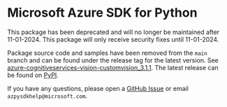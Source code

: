 # Microsoft Azure SDK for Python

This package has been deprecated and will no longer be maintained after 11-01-2024. This package will only receive security fixes until 11-01-2024.

Package source code and samples have been removed from the `main` branch and can be found under the release tag for the latest version. See [azure-cognitiveservices-vision-customvision_3.1.1](https://github.com/Azure/azure-sdk-for-python/tree/azure-cognitiveservices-vision-customvision_3.1.1/sdk/cognitiveservices/azure-cognitiveservices-vision-customvision). The latest release can be found on [PyPI](https://pypi.org/project/azure-cognitiveservices-vision-customvision/).

If you have any questions, please open a [GitHub Issue](https://github.com/Azure/azure-sdk-for-python/issues) or email `azpysdkhelp@microsoft.com`.